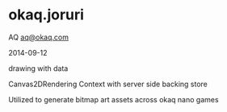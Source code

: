 okaq.joruri
===========

AQ <aq@okaq.com>

2014-09-12

drawing with data

Canvas2DRendering Context
with server side backing store

Utilized to generate
bitmap art assets
across okaq nano games


